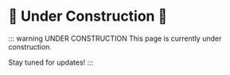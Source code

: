 # 🚧 Under Construction 🚧

::: warning UNDER CONSTRUCTION
This page is currently under construction. 

Stay tuned for updates!
:::
